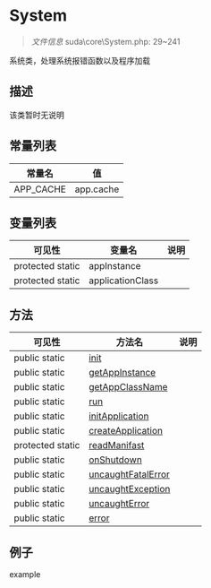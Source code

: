 #  System 

> *文件信息* suda\core\System.php: 29~241


系统类，处理系统报错函数以及程序加载


## 描述



该类暂时无说明
 
## 常量列表
| 常量名  |  值|
|--------|----|
 |APP_CACHE | app.cache | 
 
## 变量列表
| 可见性 |  变量名   | 说明 |
|--------|----|------|
 | protected  static  | appInstance | | 
 | protected  static  | applicationClass | | 
## 方法

 
| 可见性 | 方法名 | 说明 |
|--------|-------|------|
 |  public  static|[init](System/init.md) |  |
 |  public  static|[getAppInstance](System/getAppInstance.md) |  |
 |  public  static|[getAppClassName](System/getAppClassName.md) |  |
 |  public  static|[run](System/run.md) |  |
 |  public  static|[initApplication](System/initApplication.md) |  |
 |  public  static|[createApplication](System/createApplication.md) |  |
 |  protected  static|[readManifast](System/readManifast.md) |  |
 |  public  static|[onShutdown](System/onShutdown.md) |  |
 |  public  static|[uncaughtFatalError](System/uncaughtFatalError.md) |  |
 |  public  static|[uncaughtException](System/uncaughtException.md) |  |
 |  public  static|[uncaughtError](System/uncaughtError.md) |  |
 |  public  static|[error](System/error.md) |  |
## 例子

example